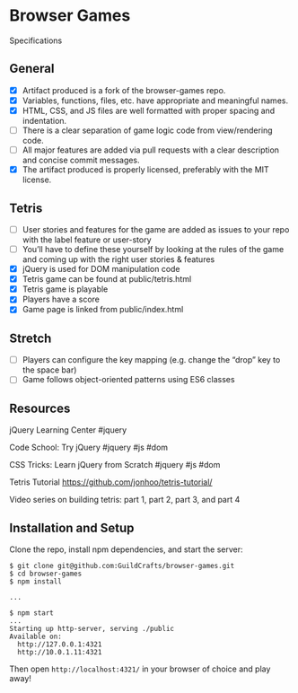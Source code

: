 # Browser Games

Specifications

## General

- [x] Artifact produced is a fork of the browser-games repo.
- [x] Variables, functions, files, etc. have appropriate and meaningful names.
- [x] HTML, CSS, and JS files are well formatted with proper spacing and indentation.
- [ ] There is a clear separation of game logic code from view/rendering code.
- [ ] All major features are added via pull requests with a clear description and concise commit messages.
- [x] The artifact produced is properly licensed, preferably with the MIT license.

## Tetris

- [ ] User stories and features for the game are added as issues to your repo with the label feature or user-story
- [ ] You’ll have to define these yourself by looking at the rules of the game and coming up with the right user stories & features
- [x] jQuery is used for DOM manipulation code
- [x] Tetris game can be found at public/tetris.html
- [x] Tetris game is playable
- [x] Players have a score
- [x] Game page is linked from public/index.html

## Stretch

- [ ] Players can configure the key mapping (e.g. change the “drop” key to the space bar)
- [ ] Game follows object-oriented patterns using ES6 classes

## Resources

jQuery Learning Center #jquery

Code School: Try jQuery #jquery #js #dom

CSS Tricks: Learn jQuery from Scratch #jquery #js #dom

Tetris Tutorial https://github.com/jonhoo/tetris-tutorial/

Video series on building tetris: part 1, part 2, part 3, and part 4

## Installation and Setup

Clone the repo, install npm dependencies, and start the server:

```shell-session
$ git clone git@github.com:GuildCrafts/browser-games.git
$ cd browser-games
$ npm install

...

$ npm start
...
Starting up http-server, serving ./public
Available on:
  http://127.0.0.1:4321
  http://10.0.1.11:4321
```

Then open `http://localhost:4321/` in your browser of choice and play away!
